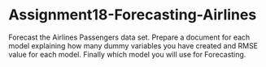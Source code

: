 # Assignment18-Forecasting-Airlines
Forecast the Airlines Passengers data set. Prepare a document for each model explaining  how many dummy variables you have created and RMSE value for each model. Finally which model you will use for  Forecasting.
